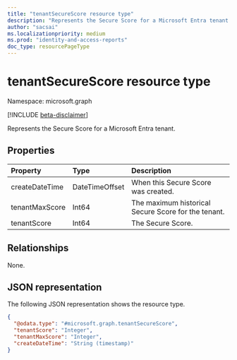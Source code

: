 ```yaml
---
title: "tenantSecureScore resource type"
description: "Represents the Secure Score for a Microsoft Entra tenant."
author: "sacsai"
ms.localizationpriority: medium
ms.prod: "identity-and-access-reports"
doc_type: resourcePageType
---
```


# tenantSecureScore resource type

Namespace: microsoft.graph

[!INCLUDE [beta-disclaimer](../../includes/beta-disclaimer.md)]

Represents the Secure Score for a Microsoft Entra tenant.

## Properties
|Property|Type|Description|
|:---|:---|:---|
|createDateTime|DateTimeOffset|When this Secure Score was created.|
|tenantMaxScore|Int64|The maximum historical Secure Score for the tenant.|
|tenantScore|Int64|The Secure Score.|

## Relationships
None.

## JSON representation
The following JSON representation shows the resource type.

<!-- {
  "blockType": "resource",
  "@odata.type": "microsoft.graph.tenantSecureScore"
}
-->
``` json
{
  "@odata.type": "#microsoft.graph.tenantSecureScore",
  "tenantScore": "Integer",
  "tenantMaxScore": "Integer",
  "createDateTime": "String (timestamp)"
}
```

